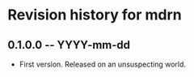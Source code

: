 # Revision history for mdrn

## 0.1.0.0 -- YYYY-mm-dd

* First version. Released on an unsuspecting world.
